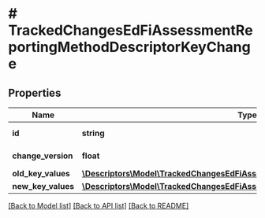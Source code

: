 # # TrackedChangesEdFiAssessmentReportingMethodDescriptorKeyChange

## Properties

Name | Type | Description | Notes
------------ | ------------- | ------------- | -------------
**id** | **string** | Resource identifier | [optional]
**change_version** | **float** | Change version | [optional]
**old_key_values** | [**\Descriptors\Model\TrackedChangesEdFiAssessmentReportingMethodDescriptorKey**](TrackedChangesEdFiAssessmentReportingMethodDescriptorKey.md) |  | [optional]
**new_key_values** | [**\Descriptors\Model\TrackedChangesEdFiAssessmentReportingMethodDescriptorKey**](TrackedChangesEdFiAssessmentReportingMethodDescriptorKey.md) |  | [optional]

[[Back to Model list]](../../README.md#models) [[Back to API list]](../../README.md#endpoints) [[Back to README]](../../README.md)
